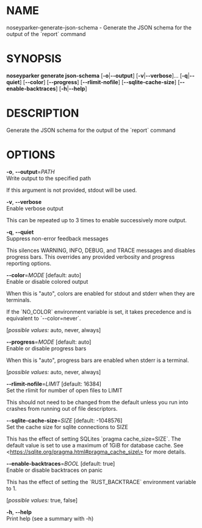 # NAME

noseyparker-generate-json-schema - Generate the JSON schema for the
output of the \`report\` command

# SYNOPSIS

**noseyparker generate json-schema** \[**-o**\|**--output**\]
\[**-v**\|**--verbose**\]... \[**-q**\|**--quiet**\] \[**--color**\]
\[**--progress**\] \[**--rlimit-nofile**\] \[**--sqlite-cache-size**\]
\[**--enable-backtraces**\] \[**-h**\|**--help**\]

# DESCRIPTION

Generate the JSON schema for the output of the \`report\` command

# OPTIONS

**-o**, **--output**=*PATH*  
Write output to the specified path

If this argument is not provided, stdout will be used.

**-v**, **--verbose**  
Enable verbose output

This can be repeated up to 3 times to enable successively more output.

**-q**, **--quiet**  
Suppress non-error feedback messages

This silences WARNING, INFO, DEBUG, and TRACE messages and disables
progress bars. This overrides any provided verbosity and progress
reporting options.

**--color**=*MODE* \[default: auto\]  
Enable or disable colored output

When this is "auto", colors are enabled for stdout and stderr when they
are terminals.

If the \`NO_COLOR\` environment variable is set, it takes precedence and
is equivalent to \`--color=never\`.  

  
\[*possible values:* auto, never, always\]

**--progress**=*MODE* \[default: auto\]  
Enable or disable progress bars

When this is "auto", progress bars are enabled when stderr is a
terminal.  

  
\[*possible values:* auto, never, always\]

**--rlimit-nofile**=*LIMIT* \[default: 16384\]  
Set the rlimit for number of open files to LIMIT

This should not need to be changed from the default unless you run into
crashes from running out of file descriptors.

**--sqlite-cache-size**=*SIZE* \[default: -1048576\]  
Set the cache size for sqlite connections to SIZE

This has the effect of setting SQLites \`pragma cache_size=SIZE\`. The
default value is set to use a maximum of 1GiB for database cache. See
\<https://sqlite.org/pragma.html#pragma_cache_size\> for more details.

**--enable-backtraces**=*BOOL* \[default: true\]  
Enable or disable backtraces on panic

This has the effect of setting the \`RUST_BACKTRACE\` environment
variable to 1.  

  
\[*possible values:* true, false\]

**-h**, **--help**  
Print help (see a summary with -h)
